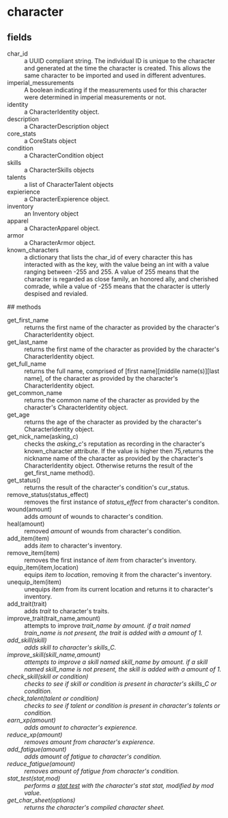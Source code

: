 # character

## fields
<dl>
<dt>char_id</dt>
<dd>a UUID compliant string. The individual ID is unique to the character and generated at the time the character is created. This allows the same character to be imported and used in different adventures.</dd>

<dt>imperial_messurements</dt>
<dd>A boolean indicating if the measurements used for this character were determined in imperial measurements or not.</dd>

<dt>identity</dt>
<dd>a CharacterIdentity object.</dd>

<dt>description</dt>
<dd>a CharacterDescription object</dd>

<dt>core_stats</dt>
<dd>a CoreStats object</dd>

<dt>condition</dt>
<dd>a CharacterCondition object</dd>

<dt>skills</dt>
<dd>a CharacterSkills objects</dd>

<dt>talents</dt>
<dd>a list of CharacterTalent objects</dd>

<dt>expierience</dt>
<dd>a CharacterExpierence object.</dd>

<dt>inventory</dt>
<dd>an Inventory object</dd>

<dt>apparel</dt>
<dd>a CharacterApparel object.</dd>

<dt>armor</dt>
<dd>a CharacterArmor object.</dd>

<dt>known_characters</dt>
<dd>a dictionary that lists the char_id of every character this has interacted with as the key, with the value being an int with a value ranging between -255 and 255. A value of 255 means that the character is regarded as close family, an honored ally, and cherished comrade, while a value of -255 means that the character is utterly despised and revialed.</dd>
</dl>
## methods
<dl>
<dt>get_first_name</dt>
<dd>returns the first name of the character as provided by the character's CharacterIdentity object.</dd>

<dt>get_last_name</dt>
<dd>returns the first name of the character as provided by the character's CharacterIdentity object.</dd>
<dt>get_full_name</dt>
<dd>returns the full name, comprised of [first name][middile name(s)][last name], of the character as provided by the character's CharacterIdentity object.</dd>
<dt>get_common_name</dt>
<dd>returns the common name of the character as provided by the character's CharacterIdentity object.</dd>
<dt>get_age</dt>
<dd>returns the age of the character as provided by the character's CharacterIdentity object.</dd>
<dt>get_nick_name(asking_c)</dt>
<dd>checks the <i>asking_c</i>'s reputation as recording in the character's known_character attribute. If the value is higher then 75,returns the nickname name of the character as provided by the character's CharacterIdentity object. Otherwise returns the result of the get_first_name method().</dd>
<dt>get_status()</dt>
<dd>returns the result of the character's condition's cur_status.</dd>
<dt>remove_status(status_effect)</dt>
<dd>removes the first instance of <i>status_effect</i> from character's conditon.</dd>
<dt>wound(amount)</dt>
<dd>adds <i>amount</i> of wounds to character's condition.</dd>
<dt>heal(amount)</dt>
<dd>removed <i>amount</i> of wounds from character's condition.</dd>
<dt>add_item(item)</dt>
<dd>adds <i>item</i> to character's inventory.</dd>
<dt>remove_item(item)</dt>
<dd>removes the first instance of <i>item</i> from character's inventory.</dd>

<dt>equip_item(item,location)</dt>
<dd>equips <i>item</i> to <i>location</i>, removing it from the character's inventory.</dd>
<dt>unequip_item(item)</dt>
<dd>unequips <i>item</i> from its current location and returns it to character's inventory.</dd>
<dt>add_trait(trait)</dt>
<dd>adds <i>trait</i> to character's traits.</dd>
<dt>improve_trait(trait_name,amount)</dt>
<dd>attempts to improve <i>trait_name</t> by <i>amount</i>. if a trait named <i>train_name</i> is not present, the trait is added with a amount of 1.</dd>
<dt>add_skill(skill)</dt>
<dd>adds <i>skill</i> to character's skills_C.</dd>
<dt>improve_skill(skill_name,amount)</dt>
<dd>attempts to improve a skill named <i>skill_name</i> by <i>amount</i>. if a skill named <i>skill_name</i> is not present, the skill is added with a amount of 1.</dd>
<dt>check_skill(skill or condition)</dt>
<dd>checks to see if <i>skill</i> or <i>condition</i> is present in character's skills_C or condition.</dd>
<dt>check_talent(talent or condition)</dt>
<dd>checks to see if <i>talent</i> or <i>condition</i> is present in character's talents or condition.</dd>
<dt>earn_xp(amount)</dt>
<dd>adds <i>amount</i> to character's expierence.</dd>
<dt>reduce_xp(amount)</dt>
<dd>removes <i>amount</i> from character's expierence.</dd>
<dt>add_fatigue(amount)</dt>
<dd>adds <i>amount</i> of fatigue to character's condition.</dd>
<dt>reduce_fatigue(amount)</dt>
<dd>removes <i>amount</i> of fatigue from character's condition.</dd>
<dt>stat_test(stat,mod)</dt>
<dd>performs a <a href=https://github.com/TorroesPrime/RoomOneOhOne/blob/main/general_concepts.md#skill-test>stat test</a> with the character's <i>stat</i> stat, modified by <i>mod</i> value.</dd>
<dt>get_char_sheet(options)</dt>
<dd>returns the character's compiled character sheet.</dd>
<dl>